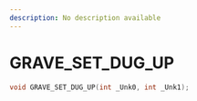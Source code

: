 ```yaml
---
description: No description available 
---
```


# GRAVE_SET_DUG_UP

```cpp
void GRAVE_SET_DUG_UP(int _Unk0, int _Unk1);
```